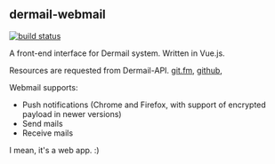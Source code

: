## dermail-webmail

[![build status](https://git.fm/zllovesuki/dermail-webmail/badges/master/build.svg)](https://github.com/zllovesuki/dermail-webmail/commits/master)

A front-end interface for Dermail system. Written in Vue.js.

Resources are requested from Dermail-API. [git.fm](https://git.fm/zllovesuki/dermail-webmail), [github](https://github.com/zllovesuki/dermail-webmail),

Webmail supports:
- Push notifications (Chrome and Firefox, with support of encrypted payload in newer versions)
- Send mails
- Receive mails

I mean, it's a web app. :)

